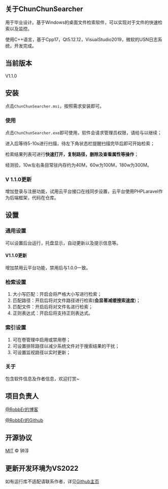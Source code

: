 ﻿## 关于ChunChunSearcher
用于毕业设计。基于Windows的桌面文件检索软件，可以实现对于文件的快速检索以及监控。

使用C++语言，基于Cpp17，Qt5.12.12，VisualStudio2019，微软的USN日志系统，开发完成。
## 当前版本
V1.1.0

## 安装
点击`ChunChunSearcher.msi`，按照需求安装即可。

### 使用
点击`ChunChunSearcher.exe`即可使用，软件会请求管理员权限，请给与以继续；

进入后等待5-10s进行扫描，待左下角状态栏提醒扫描完毕后即可开始检索；

检索结果列表可进行**快速打开，复制路径，删除及查看属性等操作**；

经测验，10w左右条目常驻内存约为40M，60w为100M，180w为300M。
### V 1.1.0更新
增加登录与注册功能，试用云平台接口在线同步设置，云平台使用PHPLaravel作为后端框架，代码在仓库。

## 设置
### 通用设置
可以设置后台运行，托盘显示，自动更新以及提示信息等。
#### V1.1.0更新
增加禁用云平台功能，禁用后与1.0.0一致。

### 检索设置
1. 大小写匹配：开启会将严格大小写进行检索；
2. 匹配路径：开启后将对文件路径进行检索(**会显著减缓搜索速度**)；
3. 匹配文件：开启后将对文件名进行检索；
4. 正则表达式：开启后将支持正则表达式。

### 索引设置
1. 可在卷管理中启用或禁用卷；
2. 可设置排除路径以减少系统文件对于搜索结果的干扰；
3. 可设置监视路径以实时更新；

### 关于
包含软件信息及作者信息，欢迎打赏~

## 项目负责人
[@RobbEr的博客](https://robber.ltd)

[@RobbEr的Github](https://github.com/RobbEr929)

## 开源协议
[MIT](./LICENSE) © 钟淳

## 更新开发环境为VS2022
如有运行库不适配请联系作者，详见[Github主页](https://github.com/RobbEr929)